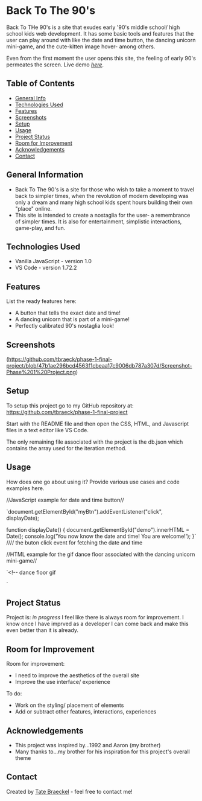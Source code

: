 # Back To The 90's
Back To THe 90's is a site that exudes early '90's middle school/ high school kids web development. It has some basic tools and features that the user can play around with like the date and time button, the dancing unicorn mini-game, and the cute-kitten image hover- among others. 

Even from the first moment the user opens this site, the feeling of early 90's permeates the screen. 
Live demo [_here_](https://www.youtube.com/watch?v=_VBBTIGca6M). <!-- If you have the project hosted somewhere, include the link here. -->

## Table of Contents
* [General Info](#general-information)
* [Technologies Used](#technologies-used)
* [Features](#features)
* [Screenshots](#screenshots)
* [Setup](#setup)
* [Usage](#usage)
* [Project Status](#project-status)
* [Room for Improvement](#room-for-improvement)
* [Acknowledgements](#acknowledgements)
* [Contact](#contact)
<!-- * [License](#license) -->


## General Information
- Back To The 90's is a site for those who wish to take a moment to travel back to simpler times, when the revolution of modern developing was only a dream and many high school kids spent hours building their own "place" online.
- This site is intended to create a nostaglia for the user- a remembrance of simpler times. It is also for entertainment, simplistic interactions, game-play, and fun. 



## Technologies Used
- Vanilla JavaScript - version 1.0
- VS Code - version 1.72.2



## Features
List the ready features here:
- A button that tells the exact date and time!
- A dancing unicorn that is part of a mini-game!
- Perfectly calibrated 90's nostaglia look!


## Screenshots
(https://github.com/tbraeck/phase-1-final-project/blob/47b1ae296bcd4563f1cbeaa17c9006db787a307d/Screenshot-Phase%201%20Project.png)



## Setup
To setup this project go to my GitHub repository at: https://github.com/tbraeck/phase-1-final-project

Start with the README file and then open the CSS, HTML, and Javascript files in a text editor like VS Code.

The only remaining file associated with the project is the db.json which contains the array used for the iteration method.


## Usage
How does one go about using it?
Provide various use cases and code examples here.

//JavaScript example for date and time button//

`document.getElementById("myBtn").addEventListener("click", displayDate);

function displayDate() {
    document.getElementById("demo").innerHTML = Date();
    console.log('You now know the date and time! You are welcome!');
}` //// the buton click event for fetching the date and time

//HTML example for the gif dance floor associated with the dancing unicorn mini-game//

`<!-- dance floor gif 
<!-- <div>
    <div id="dfloor"> <img
            src="https://media1.giphy.com/media/1r8VkS9JMQaIYNHWDu/giphy.gif?cid=ecf05e47f19c6w0l1onfn0mghertcw1bxbxspq1x9k0ji1ad&amp;rid=giphy.gif&amp;ct=g"
            alt="dance floor dancing GIF">FIND THE DANCE FLOOR
    </div>
</div> --> `


## Project Status
Project is: _in progress_ I feel like there is always room for improvement. I know once I have imprved as a developer I can come back and make this even better than it is already.


## Room for Improvement

Room for improvement:
- I need to improve the aesthetics of the overall site 
- Improve the use interface/ experience

To do:
- Work on the styling/ placement of elements
- Add or subtract other features, interactions, experiences


## Acknowledgements

- This project was inspired by...1992 and Aaron (my brother)
- Many thanks to...my brother for his inspiration for this project's overall theme


## Contact
Created by [Tate Braeckel](www.linkedin.com/in/tate-braeckel) - feel free to contact me!


